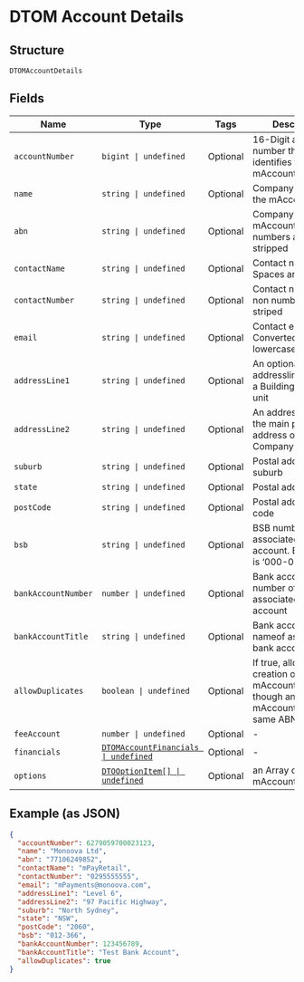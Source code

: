 
# DTOM Account Details

## Structure

`DTOMAccountDetails`

## Fields

| Name | Type | Tags | Description |
|  --- | --- | --- | --- |
| `accountNumber` | `bigint \| undefined` | Optional | 16-Digit account number that uniquely identifies the mAccount |
| `name` | `string \| undefined` | Optional | Company name of the mAccount |
| `abn` | `string \| undefined` | Optional | Company ABN of the mAccount. All non numbers are stripped |
| `contactName` | `string \| undefined` | Optional | Contact name. Spaces are stripped |
| `contactNumber` | `string \| undefined` | Optional | Contact number. All non numbers are striped |
| `email` | `string \| undefined` | Optional | Contact email. Converted to lowercase |
| `addressLine1` | `string \| undefined` | Optional | An optional postal addressline such as a Building, section or unit |
| `addressLine2` | `string \| undefined` | Optional | An address line is the main postal address of the Company |
| `suburb` | `string \| undefined` | Optional | Postal address suburb |
| `state` | `string \| undefined` | Optional | Postal addres sstate |
| `postCode` | `string \| undefined` | Optional | Postal address post code |
| `bsb` | `string \| undefined` | Optional | BSB number of associated bank account. BSB format is ‘000-000’ |
| `bankAccountNumber` | `number \| undefined` | Optional | Bank account number of associated bank account |
| `bankAccountTitle` | `string \| undefined` | Optional | Bank account title or nameof associated bank account |
| `allowDuplicates` | `boolean \| undefined` | Optional | If true, allow the creation of a new mAccount even though an existing mAccount with the same ABN exists |
| `feeAccount` | `number \| undefined` | Optional | - |
| `financials` | [`DTOMAccountFinancials \| undefined`](../../doc/models/dtom-account-financials.md) | Optional | - |
| `options` | [`DTOOptionItem[] \| undefined`](../../doc/models/dto-option-item.md) | Optional | an Array of mAccountOptionItem |

## Example (as JSON)

```json
{
  "accountNumber": 6279059700023123,
  "name": "Monoova Ltd",
  "abn": "77106249852",
  "contactName": "mPayRetail",
  "contactNumber": "0295555555",
  "email": "mPayments@monoova.com",
  "addressLine1": "Level 6",
  "addressLine2": "97 Pacific Highway",
  "suburb": "North Sydney",
  "state": "NSW",
  "postCode": "2060",
  "bsb": "012-366",
  "bankAccountNumber": 123456789,
  "bankAccountTitle": "Test Bank Account",
  "allowDuplicates": true
}
```

